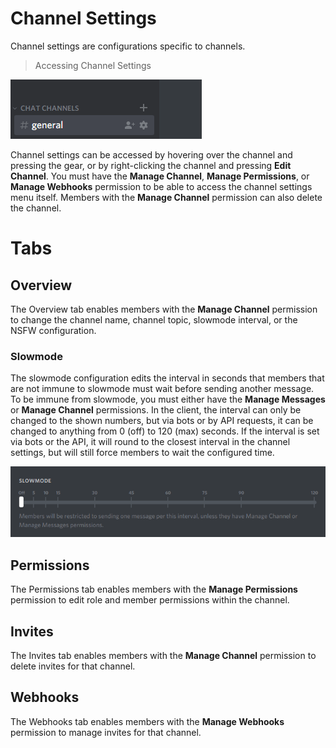 <!-- TITLE: Channel Settings -->
<!-- SUBTITLE: Description of channel settings. -->

# Channel Settings
Channel settings are configurations specific to channels.

> Accessing Channel Settings

![Channel settings](/uploads/channel-settings/75-da-26-1.gif "Channel settings")

Channel settings can be accessed by hovering over the channel and pressing the gear, or by right-clicking the channel and pressing **Edit Channel**. You must have the **Manage Channel**, **Manage Permissions**, or **Manage Webhooks** permission to be able to access the channel settings menu itself. Members with the **Manage Channel** permission can also delete the channel.

# Tabs

## Overview

The Overview tab enables members with the **Manage Channel** permission to change the channel name, channel topic, slowmode interval, or the NSFW configuration.

### Slowmode

The slowmode configuration edits the interval in seconds that members that are not immune to slowmode must wait before sending another message. To be immune from slowmode, you must either have the **Manage Messages** or **Manage Channel** permissions. In the client, the interval can only be changed to the shown numbers, but via bots or by API requests, it can be changed to anything from 0 (off) to 120 (max) seconds. If the interval is set via bots or the API, it will round to the closest interval in the channel settings, but will still force members to wait the configured time.

![Slowmode settings](/uploads/channel-settings/88-e-103-1.gif "Slowmode Settings")

## Permissions

The Permissions tab enables members with the **Manage Permissions** permission to edit role and member permissions within the channel.

## Invites 

The Invites tab enables members with the **Manage Channel** permission to delete invites for that channel.

## Webhooks

The Webhooks tab enables members with the **Manage Webhooks** permission to manage invites for that channel.
